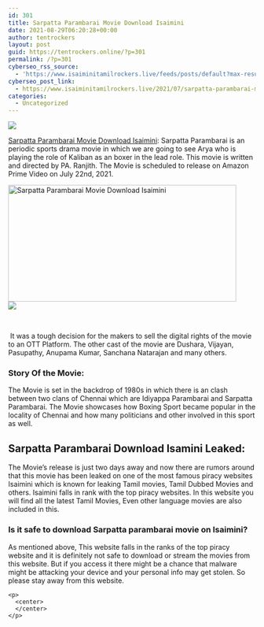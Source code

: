 ```yaml
---
id: 301
title: Sarpatta Parambarai Movie Download Isaimini
date: 2021-08-29T06:20:28+00:00
author: tentrockers
layout: post
guid: https://tentrockers.online/?p=301
permalink: /?p=301
cyberseo_rss_source:
  - 'https://www.isaiminitamilrockers.live/feeds/posts/default?max-results=150&start-index=1'
cyberseo_post_link:
  - https://www.isaiminitamilrockers.live/2021/07/sarpatta-parambarai-movie-download.html
categories:
  - Uncategorized
---
```

<div class="media_block">
  <img src="https://1.bp.blogspot.com/-E6sZDeQsAZM/YPgbcNYl-NI/AAAAAAAABDE/ZkE8YeHlqb4hC5LdqoMIPgMEV3sEDFdlwCLcBGAsYHQ/s72-w464-h237-c/Sarpatta-paraumbarai-Movie-Download-KuttyMovies-1200x720.jpg" class="media_thumbnail" />
</div>

<meta content="Sarpatta Parambarai Movie Download Isaimini :&nbsp; Sarpatta Parambarai is an periodic sports drama movie in which we are going to see Arya who i..." name="twitter:description" />

  


<center>
</center>

<span face="-apple-system, system-ui, BlinkMacSystemFont, &quot;Segoe UI&quot;, Helvetica, Arial, sans-serif, &quot;Apple Color Emoji&quot;, &quot;Segoe UI Emoji&quot;, &quot;Segoe UI Symbol&quot;"><a href="https://www.tamilrockers.co.nz/sarpatta-parambarai-movie-download-isaimini/">Sarpatta Parambarai Movie Download Isaimini</a>:&nbsp;</span><span face="-apple-system, system-ui, BlinkMacSystemFont, &quot;Segoe UI&quot;, Helvetica, Arial, sans-serif, &quot;Apple Color Emoji&quot;, &quot;Segoe UI Emoji&quot;, &quot;Segoe UI Symbol&quot;">Sarpatta Parambarai is an periodic sports drama movie in which we are going to see Arya who is playing the role of Kaliban as an boxer in the lead role. This movie is written and directed by PA. Ranjith. The Movie is scheduled to release on Amazon Prime Video on July 22</span><span face="-apple-system, system-ui, BlinkMacSystemFont, &quot;Segoe UI&quot;, Helvetica, Arial, sans-serif, &quot;Apple Color Emoji&quot;, &quot;Segoe UI Emoji&quot;, &quot;Segoe UI Symbol&quot;">nd</span><span face="-apple-system, system-ui, BlinkMacSystemFont, &quot;Segoe UI&quot;, Helvetica, Arial, sans-serif, &quot;Apple Color Emoji&quot;, &quot;Segoe UI Emoji&quot;, &quot;Segoe UI Symbol&quot;">, 2021.</span>

<div class="separator">
  <a href="https://1.bp.blogspot.com/-E6sZDeQsAZM/YPgbcNYl-NI/AAAAAAAABDE/ZkE8YeHlqb4hC5LdqoMIPgMEV3sEDFdlwCLcBGAsYHQ/s1200/Sarpatta-paraumbarai-Movie-Download-KuttyMovies-1200x720.jpg"><img loading="lazy" alt="Sarpatta Parambarai Movie Download Isaimini" border="0" data-original-height="720" data-original-width="1200" height="237" src="https://1.bp.blogspot.com/-E6sZDeQsAZM/YPgbcNYl-NI/AAAAAAAABDE/ZkE8YeHlqb4hC5LdqoMIPgMEV3sEDFdlwCLcBGAsYHQ/w464-h237/Sarpatta-paraumbarai-Movie-Download-KuttyMovies-1200x720.jpg" width="464" /></a>
</div>



<div class="separator">
  <a href="https://techsambavangal.in/"><img border="0" data-original-height="250" data-original-width="300" src="https://1.bp.blogspot.com/-nfbzYVobUik/YMlpOerzdgI/AAAAAAAAA3Y/aAupsOUs_WMY6Lv7R1OtZhI6OqaRh-YAwCPcBGAYYCw/s0/e854879156f0849f3d27a89db88ed039.png" /></a>
</div>

<span face="-apple-system, system-ui, BlinkMacSystemFont, &quot;Segoe UI&quot;, Helvetica, Arial, sans-serif, &quot;Apple Color Emoji&quot;, &quot;Segoe UI Emoji&quot;, &quot;Segoe UI Symbol&quot;"><br /></span>

<span face="-apple-system, system-ui, BlinkMacSystemFont, &quot;Segoe UI&quot;, Helvetica, Arial, sans-serif, &quot;Apple Color Emoji&quot;, &quot;Segoe UI Emoji&quot;, &quot;Segoe UI Symbol&quot;">&nbsp;It was a tough decision for the makers to sell the digital rights of the movie to an OTT Platform. The other cast of the movie are Dushara, Vijayan, Pasupathy, Anupama Kumar, Sanchana Natarajan and many others.</span>

<div>
  <span face="-apple-system, system-ui, BlinkMacSystemFont, &quot;Segoe UI&quot;, Helvetica, Arial, sans-serif, &quot;Apple Color Emoji&quot;, &quot;Segoe UI Emoji&quot;, &quot;Segoe UI Symbol&quot;"></p> 
  
  <h3>
    <span>Story Of the Movie:</span>
  </h3>
  
  <p>
    <span>The Movie is set in the backdrop of 1980s in which there is an clash between two clans of Chennai which are Idiyappa Parambarai and Sarpatta Parambarai. The Movie showcases how Boxing Sport became popular in the locality of Chennai and how many politicians and other involved in this sport as well.</span>
  </p>
  
  <h2>
    <span>Sarpatta Parambarai Download Isamini Leaked:</span>
  </h2>
  
  <p>
    <span>The Movie’s release is just two days away and now there are rumors around that this movie has been leaked on one of the most famous piracy websites Isaimini which is known for leaking Tamil movies, Tamil Dubbed Movies and others. Isaimini falls in rank with the top piracy websites. In this website you will find all the latest Tamil Movies, Even other language movies are also included in this.&nbsp;</span>
  </p>
  
  <h3>
    <span>Is it safe to download Sarpatta parambarai movie on Isaimini?</span>
  </h3>
  
  <p>
    <span>As mentioned above, This website falls in the ranks of the top piracy website and it is definitely not safe to download or stream the movies from this website. But if you access it there might be a chance that malware might be attacking your device and your personal info may get stolen. So please stay away from this website.&nbsp;</span>
  </p>
  
  <p>
    </span></div> 
    
    <p>
      <center>
      </center>
    </p>